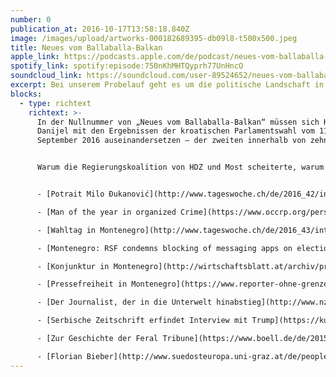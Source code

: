 ```yaml
---
number: 0
publication_at: 2016-10-17T13:58:18.840Z
image: /images/upload/artworks-000182689395-db09l8-t500x500.jpeg
title: Neues vom Ballaballa-Balkan
apple_link: https://podcasts.apple.com/de/podcast/neues-vom-ballaballa-balkan-episode-00/id1170436903?i=1000377232689
spotify_link: spotify:episode:750nKhMHTQyprh77UnHncO
soundcloud_link: https://soundcloud.com/user-89524652/neues-vom-ballaballa-balkan-episode-00
excerpt: Bei unserem Probelauf geht es um die politische Landschaft in Kroatien.
blocks:
  - type: richtext
    richtext: >-
      In der Nullnummer von „Neues vom Ballaballa-Balkan“ müssen sich Krsto und
      Danijel mit den Ergebnissen der kroatischen Parlamentswahl vom 11.
      September 2016 auseinandersetzen – der zweiten innerhalb von zehn Monaten.


      Warum die Regierungskoalition von HDZ und Most scheiterte, warum sie trotzdem nachhaltig das gesellschaftliche Klima im Land verändert hat und warum der Kulturminister Zlatko Hasanbegovic der feuchte Traum aller rechten Geschichtsrevisionisten ist, wird ausführlich erläutert.


      - [Potrait Milo Ðukanović](http://www.tageswoche.ch/de/2016_42/international/732381/montenegriner-entscheiden-ueber-zukunft-von-djukanovic.htm)

      - [Man of the year in organized Crime](https://www.occrp.org/personoftheyear/2015/)

      - [Wahltag in Montenegro](http://www.tageswoche.ch/de/2016_43/international/732501/unregelmaessigkeiten-fuer-machthaber-djukanovi-haben-sogar-die-toten-gestimmt.htm)

      - [Montenegro: RSF condemns blocking of messaging apps on election day](https://rsf.org/en/news/montenegro-rsf-condemns-blocking-messaging-apps-election-day)

      - [Konjunktur in Montenegro](http://wirtschaftsblatt.at/archiv/printimport/4994104/Investitionsboom-in-Montenegro)

      - [Pressefreiheit in Montenegro](https://www.reporter-ohne-grenzen.de/montenegro/)

      - [Der Journalist, der in die Unterwelt hinabstieg](http://www.nzz.ch/international/europa/brisante-recherchen-ein-journalist-stoert-ld.118014)

      - [Serbische Zeitschrift erfindet Interview mit Trump](https://kurier.at/politik/ausland/serbische-zeitschrift-erfindet-interview-mit-donald-trump/225.381.507)

      - [Zur Geschichte der Feral Tribune](https://www.boell.de/de/2015/10/15/feral-tribune-die-geschichte-einer-permanenten-revolution)

      - [Florian Bieber](http://www.suedosteuropa.uni-graz.at/de/people/univ-prof-dr-florian-bieber)
---
```

